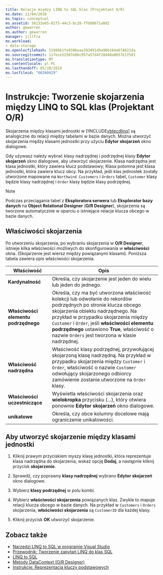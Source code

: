 ```yaml
---
title: Relacje między LINQ to SQL klas (Projektant O/R)
ms.date: 11/04/2016
ms.topic: conceptual
ms.assetid: 56133e65-81f3-44c3-bc28-ffdd0671a0d2
author: gewarren
ms.author: gewarren
manager: jillfra
ms.workload:
- data-storage
ms.openlocfilehash: 51999b1fe9396eaa393491d9a96b184a674621da
ms.sourcegitcommit: 117ece52507e86c957a5fd4f28d48a0057e1f581
ms.translationtype: MT
ms.contentlocale: pl-PL
ms.lasthandoff: 05/28/2019
ms.locfileid: "66260429"
---
```

# <a name="how-to-create-an-association-between-linq-to-sql-classes-or-designer"></a>Instrukcje: Tworzenie skojarzenia między LINQ to SQL klas (Projektant O/R)
Skojarzenia między klasami jednostki w [!INCLUDE[vbtecdlinq](../data-tools/includes/vbtecdlinq_md.md)] są analogiczne do relacji między tabelami w bazie danych. Można utworzyć skojarzenia między klasami jednostki przy użyciu **Edytor skojarzeń** okno dialogowe.

Gdy używasz należy wybrać klasy nadrzędnej i podrzędnej klasy **Edytor skojarzeń** okno dialogowe, aby utworzyć skojarzenie. Klasa nadrzędna jest klasa jednostki, który zawiera klucz podstawowy; Klasa potomna jest klasa jednostki, która zawiera klucz obcy. Na przykład, jeśli klas jednostek zostały utworzone mapowane na `Northwind Customers` i `Orders` tabel, `Customer` klasy będzie klasy nadrzędnej i `Order` klasy będzie klasy podrzędnej.

> [!NOTE]
> Podczas przeciągania tabel z **Eksploratora serwera** lub **Eksplorator bazy danych** na **Object Relational Designer** (**O/R Designer**), skojarzenia są tworzone automatycznie w oparciu o istniejące relacje klucza obcego w bazie danych.

## <a name="association-properties"></a>Właściwości skojarzenia
Po utworzeniu skojarzenia, po wybraniu skojarzenia w **O/R Designer**, istnieje kilka właściwości możliwych do skonfigurowania w **właściwości** okna. (Skojarzenie jest wiersz między powiązanymi klasami). Poniższa tabela zawiera opis właściwości skojarzenia.

|Właściwość|Opis|
|--------------|-----------------|
|**Kardynalność**|Określa, czy skojarzenie jest jeden do wielu lub jeden do jednego.|
|**Właściwości elementu podrzędnego**|Określa, czy ma być utworzona właściwość kolekcji lub odwołanie do rekordów podrzędnych po stronie klucza obcego skojarzenia obiektu nadrzędnego. Na przykład w przypadku skojarzenia między `Customer` i `Order`, jeśli **właściwości elementu podrzędnego** ustawiono **True**, właściwość o nazwie `Orders` jest tworzona w klasie nadrzędnej.|
|**Właściwość nadrzędna**|Właściwość klasy podrzędnej, przywołującej skojarzoną klasę nadrzędną. Na przykład w przypadku skojarzenia między `Customer` i `Order`, właściwość o nazwie `Customer` odwołujący skojarzonego odbiorcy zamówienie zostanie utworzone na `Order` klasy.|
|**Właściwości uczestniczące**|Wyświetla właściwości skojarzenia oraz **wielokropka** przycisku (...), który otwiera ponownie **Edytor skojarzeń** okno dialogowe.|
|**unikatowe**|Określa, czy obce kolumny docelowe mają ograniczenie unikatowości.|

## <a name="to-create-an-association-between-entity-classes"></a>Aby utworzyć skojarzenie między klasami jednostki

1. Kliknij prawym przyciskiem myszy klasę jednostki, która reprezentuje klasa nadrzędna do skojarzenia, wskaż opcję **Dodaj**, a następnie kliknij przycisk **skojarzenie**.

2. Sprawdź, czy poprawny **klasy nadrzędnej** wybrano **Edytor skojarzeń** okno dialogowe.

3. Wybierz **klasy podrzędnej** w polu kombi.

4. Wybierz **właściwości skojarzenia** powiązanych klas. Zwykle to mapuje relacji klucza obcego w bazie danych. Na przykład w `Customers` i `Orders` skojarzenia, **właściwości skojarzenia** są `CustomerID` dla każdej klasy.

5. Kliknij przycisk **OK** utworzyć skojarzenie.

## <a name="see-also"></a>Zobacz także

- [Narzędzi LINQ to SQL w programie Visual Studio](../data-tools/linq-to-sql-tools-in-visual-studio2.md)
- [Przewodnik: Tworzenie zapytań LINQ do klas SQL](how-to-create-linq-to-sql-classes-mapped-to-tables-and-views-o-r-designer.md)
- [LINQ to SQL](/dotnet/framework/data/adonet/sql/linq/index)
- [Metody DataContext (O/R Designer)](../data-tools/datacontext-methods-o-r-designer.md)
- [Instrukcje: Reprezentacja kluczy podstawowych](/dotnet/framework/data/adonet/sql/linq/how-to-represent-primary-keys)

